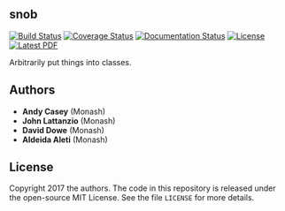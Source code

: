 ## snob 

[![Build Status](https://img.shields.io/travis/andycasey/snob/master.svg)](https://travis-ci.org/andycasey/snob)
[![Coverage Status](https://coveralls.io/repos/github/andycasey/snob/badge.svg?branch=master)](https://coveralls.io/github/andycasey/snob?branch=master)
[![Documentation Status](https://readthedocs.org/projects/snob/badge/?version=latest)](http://snob.readthedocs.io/)
[![License](https://img.shields.io/badge/license-MIT-blue.svg)](https://github.com/andycasey/snob/blob/master/LICENSE)
[![Latest PDF](https://img.shields.io/badge/PDF-latest-orange.svg)](https://github.com/andycasey/snob/blob/master-pdf/articles/chemical-tagging-gmm/ms.pdf)

Arbitrarily put things into classes.


## Authors
- **Andy Casey** (Monash)
- **John Lattanzio** (Monash)
- **David Dowe** (Monash)
- **Aldeida Aleti** (Monash)


## License
Copyright 2017 the authors. The code in this repository is released under the open-source MIT License.
See the file `LICENSE` for more details.
